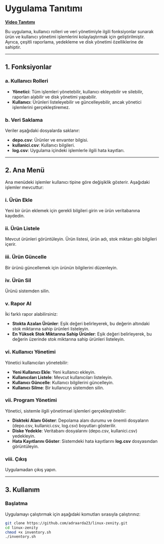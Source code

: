 # **Uygulama Tanıtımı**

**[Video Tanıtımı](https://www.youtube.com/watch?v=FJPkqaPE8xE)**

Bu uygulama, kullanıcı rolleri ve veri yönetimiyle ilgili fonksiyonlar sunarak ürün ve kullanıcı yönetimi işlemlerini kolaylaştırmak için geliştirilmiştir. Ayrıca, çeşitli raporlama, yedekleme ve disk yönetimi özelliklerine de sahiptir.

---

## **1. Fonksiyonlar**

### **a. Kullanıcı Rolleri**

- **Yönetici**: Tüm işlemleri yönetebilir, kullanıcı ekleyebilir ve silebilir, raporları alabilir ve disk yönetimi yapabilir.
- **Kullanıcı**: Ürünleri listeleyebilir ve güncelleyebilir, ancak yönetici işlemlerini gerçekleştiremez.

### **b. Veri Saklama**

Veriler aşağıdaki dosyalarda saklanır:
- **depo.csv**: Ürünler ve envanter bilgisi.
- **kullanici.csv**: Kullanıcı bilgileri.
- **log.csv**: Uygulama içindeki işlemlerle ilgili hata kayıtları.

---

## **2. Ana Menü**

Ana menüdeki işlemler kullanıcı tipine göre değişiklik gösterir. Aşağıdaki işlemler mevcuttur:

### **i. Ürün Ekle**
Yeni bir ürün eklemek için gerekli bilgileri girin ve ürün veritabanına kaydedin.

### **ii. Ürün Listele**
Mevcut ürünleri görüntüleyin. Ürün listesi, ürün adı, stok miktarı gibi bilgileri içerir.

### **iii. Ürün Güncelle**
Bir ürünü güncellemek için ürünün bilgilerini düzenleyin.

### **iv. Ürün Sil**
Ürünü sistemden silin.

### **v. Rapor Al**
İki farklı rapor alabilirsiniz:
- **Stokta Azalan Ürünler**: Eşik değeri belirleyerek, bu değerin altındaki stok miktarına sahip ürünleri listeleyin.
- **En Yüksek Stok Miktarına Sahip Ürünler**: Eşik değeri belirleyerek, bu değerin üzerinde stok miktarına sahip ürünleri listeleyin.

### **vi. Kullanıcı Yönetimi**

Yönetici kullanıcıları yönetebilir:
- **Yeni Kullanıcı Ekle**: Yeni kullanıcı ekleyin.
- **Kullanıcıları Listele**: Mevcut kullanıcıları listeleyin.
- **Kullanıcı Güncelle**: Kullanıcı bilgilerini güncelleyin.
- **Kullanıcı Silme**: Bir kullanıcıyı sistemden silin.

### **vii. Program Yönetimi**

Yönetici, sistemle ilgili yönetimsel işlemleri gerçekleştirebilir:
- **Diskteki Alanı Göster**: Depolama alanı durumu ve önemli dosyaların (depo.csv, kullanici.csv, log.csv) boyutları gösterilir.
- **Diske Yedekle**: Veritabanı dosyalarını (depo.csv, kullanici.csv) yedekleyin.
- **Hata Kayıtlarını Göster**: Sistemdeki hata kayıtlarını **log.csv** dosyasından görüntüleyin.

### **viii. Çıkış**
Uygulamadan çıkış yapın.

---

## **3. Kullanım**

### **Başlatma**

Uygulamayı çalıştırmak için aşağıdaki komutları sırasıyla çalıştırınız:

```bash
git clone https://github.com/adraarda23/linux-zenity.git
cd linux-zenity
chmod +x inventory.sh
./inventory.sh
